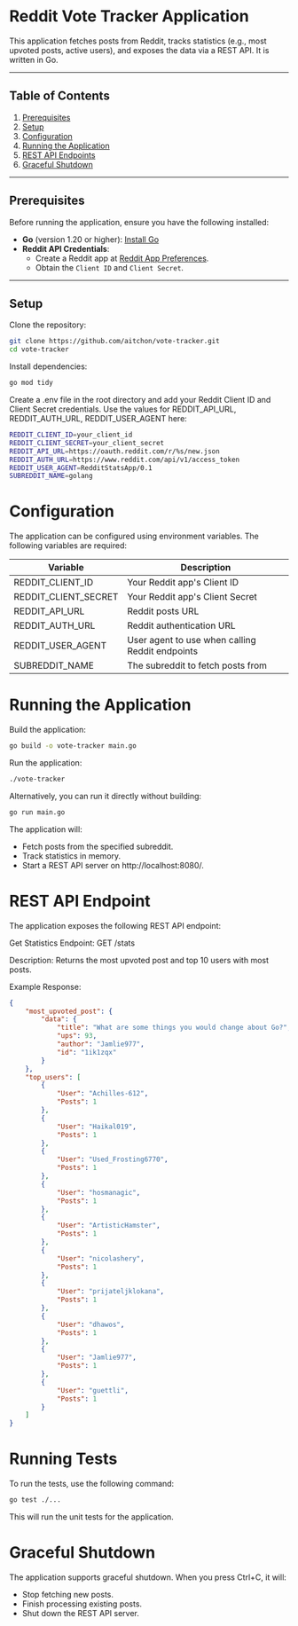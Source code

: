 # Reddit Vote Tracker Application

This application fetches posts from Reddit, tracks statistics (e.g., most upvoted posts, active users), and exposes the data via a REST API. It is written in Go.

---

## Table of Contents

1. [Prerequisites](#prerequisites)
2. [Setup](#setup)
3. [Configuration](#configuration)
4. [Running the Application](#running-the-application)
5. [REST API Endpoints](#rest-api-endpoints)
6. [Graceful Shutdown](#graceful-shutdown)

---

## Prerequisites

Before running the application, ensure you have the following installed:

- **Go** (version 1.20 or higher): [Install Go](https://golang.org/doc/install)
- **Reddit API Credentials**:
  - Create a Reddit app at [Reddit App Preferences](https://www.reddit.com/prefs/apps).
  - Obtain the `Client ID` and `Client Secret`.

---

## Setup

Clone the repository:
   ```bash
   git clone https://github.com/aitchon/vote-tracker.git
   cd vote-tracker
   ```
Install dependencies:

```bash
go mod tidy
```
Create a .env file in the root directory and add your Reddit Client ID and Client Secret credentials. Use the values for REDDIT_API_URL, REDDIT_AUTH_URL, REDDIT_USER_AGENT here:

```bash
REDDIT_CLIENT_ID=your_client_id
REDDIT_CLIENT_SECRET=your_client_secret
REDDIT_API_URL=https://oauth.reddit.com/r/%s/new.json
REDDIT_AUTH_URL=https://www.reddit.com/api/v1/access_token
REDDIT_USER_AGENT=RedditStatsApp/0.1
SUBREDDIT_NAME=golang
```
# Configuration
The application can be configured using environment variables. The following variables are required:

| Variable | Description |
|----------|----------|
| REDDIT_CLIENT_ID | Your Reddit app's Client ID |
| REDDIT_CLIENT_SECRET | Your Reddit app's Client Secret |
| REDDIT_API_URL | Reddit posts URL |
| REDDIT_AUTH_URL | Reddit authentication URL |
| REDDIT_USER_AGENT | User agent to use when calling Reddit endpoints |
| SUBREDDIT_NAME | The subreddit to fetch posts from |

# Running the Application
Build the application:

```bash
go build -o vote-tracker main.go
```
Run the application:

```bash
./vote-tracker
```
Alternatively, you can run it directly without building:

```bash
go run main.go
```
The application will:

* Fetch posts from the specified subreddit.
* Track statistics in memory.
* Start a REST API server on http://localhost:8080/.

# REST API Endpoint
The application exposes the following REST API endpoint:

Get Statistics
Endpoint: GET /stats

Description: Returns the most upvoted post and top 10 users with most posts.

Example Response:

```json
{
    "most_upvoted_post": {
        "data": {
            "title": "What are some things you would change about Go?",
            "ups": 93,
            "author": "Jamlie977",
            "id": "1ik1zqx"
        }
    },
    "top_users": [
        {
            "User": "Achilles-612",
            "Posts": 1
        },
        {
            "User": "Haikal019",
            "Posts": 1
        },
        {
            "User": "Used_Frosting6770",
            "Posts": 1
        },
        {
            "User": "hosmanagic",
            "Posts": 1
        },
        {
            "User": "ArtisticHamster",
            "Posts": 1
        },
        {
            "User": "nicolashery",
            "Posts": 1
        },
        {
            "User": "prijateljklokana",
            "Posts": 1
        },
        {
            "User": "dhawos",
            "Posts": 1
        },
        {
            "User": "Jamlie977",
            "Posts": 1
        },
        {
            "User": "guettli",
            "Posts": 1
        }
    ]
}
```

# Running Tests
To run the tests, use the following command:

```bash
go test ./...
```
This will run the unit tests for the application.

# Graceful Shutdown
The application supports graceful shutdown. When you press Ctrl+C, it will:

* Stop fetching new posts.
* Finish processing existing posts.
* Shut down the REST API server.

